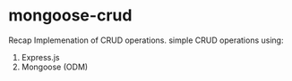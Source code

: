 # mongoose-crud
Recap Implemenation of CRUD operations.
simple CRUD operations using:
  1. Express.js
  1. Mongoose (ODM)
